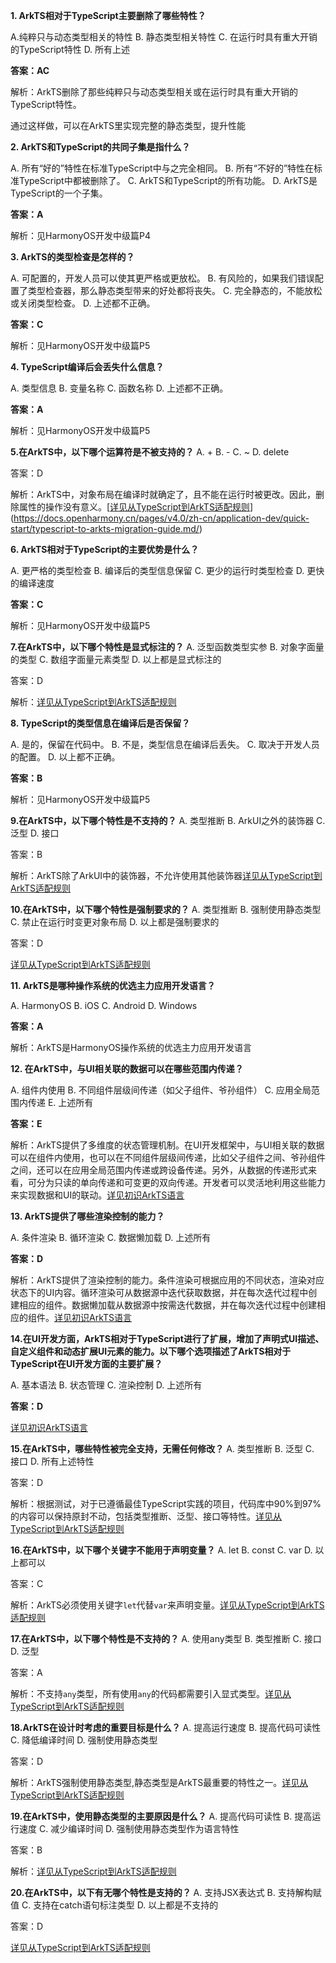 **1. ArkTS相对于TypeScript主要删除了哪些特性？**

A.纯粹只与动态类型相关的特性
B. 静态类型相关特性
C. 在运⾏时具有重⼤开销的TypeScript特性
D. 所有上述

**答案：AC**

解析：ArkTS删除了那些纯粹只与动态类型相关或在运⾏时具有重⼤开销的TypeScript特性。

通过这样做，可以在ArkTS⾥实现完整的静态类型，提升性能

**2. ArkTS和TypeScript的共同子集是指什么？**

A. 所有“好的”特性在标准TypeScript中与之完全相同。
B. 所有“不好的”特性在标准TypeScript中都被删除了。
C. ArkTS和TypeScript的所有功能。
D. ArkTS是TypeScript的一个子集。

**答案：A**

解析：见HarmonyOS开发中级篇P4

**3. ArkTS的类型检查是怎样的？**

A. 可配置的，开发人员可以使其更严格或更放松。
B. 有风险的，如果我们错误配置了类型检查器，那么静态类型带来的好处都将丧失。
C. 完全静态的，不能放松或关闭类型检查。
D. 上述都不正确。

**答案：C**

解析：见HarmonyOS开发中级篇P5

**4. TypeScript编译后会丢失什么信息？**

A. 类型信息
B. 变量名称
C. 函数名称
D. 上述都不正确。

**答案：A**

解析：见HarmonyOS开发中级篇P5

**5.在ArkTS中，以下哪个运算符是不被支持的？**
A. +
B. -
C. ~
D. delete

答案：D

解析：ArkTS中，对象布局在编译时就确定了，且不能在运行时被更改。因此，删除属性的操作没有意义。[[详见从TypeScript到ArkTS适配规则]()](https://docs.openharmony.cn/pages/v4.0/zh-cn/application-dev/quick-start/typescript-to-arkts-migration-guide.md/)

**6. ArkTS相对于TypeScript的主要优势是什么？**

A. 更严格的类型检查
B. 编译后的类型信息保留
C. 更少的运行时类型检查
D. 更快的编译速度

**答案：C**

解析：见HarmonyOS开发中级篇P5

**7.在ArkTS中，以下哪个特性是显式标注的？**
A. 泛型函数类型实参
B. 对象字面量的类型
C. 数组字面量元素类型
D. 以上都是显式标注的

答案：D

解析：[详见从TypeScript到ArkTS适配规则]()

**8. TypeScript的类型信息在编译后是否保留？**

A. 是的，保留在代码中。
B. 不是，类型信息在编译后丢失。
C. 取决于开发人员的配置。
D. 以上都不正确。

**答案：B**

解析：见HarmonyOS开发中级篇P5

**9.在ArkTS中，以下哪个特性是不支持的？**
A. 类型推断
B. ArkUI之外的装饰器
C. 泛型
D. 接口

答案：B

解析：ArkTS除了ArkUI中的装饰器，不允许使用其他装饰器[详见从TypeScript到ArkTS适配规则]()

**10.在ArkTS中，以下哪个特性是强制要求的？**
A. 类型推断
B. 强制使用静态类型
C. 禁止在运行时变更对象布局
D. 以上都是强制要求的

答案：D

[详见从TypeScript到ArkTS适配规则]()

**11. ArkTS是哪种操作系统的优选主力应用开发语言？**

A. HarmonyOS
B. iOS
C. Android
D. Windows

**答案：A**

 解析：ArkTS是HarmonyOS操作系统的优选主力应用开发语言

**12. 在ArkTS中，与UI相关联的数据可以在哪些范围内传递？**

A. 组件内使用
B. 不同组件层级间传递（如父子组件、爷孙组件）
C. 应用全局范围内传递
E. 上述所有

**答案：E**

解析：ArkTS提供了多维度的状态管理机制。在UI开发框架中，与UI相关联的数据可以在组件内使用，也可以在不同组件层级间传递，比如父子组件之间、爷孙组件之间，还可以在应用全局范围内传递或跨设备传递。另外，从数据的传递形式来看，可分为只读的单向传递和可变更的双向传递。开发者可以灵活地利用这些能力来实现数据和UI的联动。[详见初识ArkTS语言](https://docs.openharmony.cn/pages/v4.0/zh-cn/application-dev/quick-start/arkts-get-started.md/)

**13. ArkTS提供了哪些渲染控制的能力？**

A. 条件渲染
B. 循环渲染
C. 数据懒加载
D. 上述所有

**答案：D**

解析：ArkTS提供了渲染控制的能力。条件渲染可根据应用的不同状态，渲染对应状态下的UI内容。循环渲染可从数据源中迭代获取数据，并在每次迭代过程中创建相应的组件。数据懒加载从数据源中按需迭代数据，并在每次迭代过程中创建相应的组件。[详见初识ArkTS语言](https://docs.openharmony.cn/pages/v4.0/zh-cn/application-dev/quick-start/arkts-get-started.md/)

**14.在UI开发方面，ArkTS相对于TypeScript进行了扩展，增加了声明式UI描述、自定义组件和动态扩展UI元素的能力。以下哪个选项描述了ArkTS相对于TypeScript在UI开发方面的主要扩展？**

A. 基本语法
B. 状态管理
C. 渲染控制
D. 上述所有

**答案：D**

[详见初识ArkTS语言](https://docs.openharmony.cn/pages/v4.0/zh-cn/application-dev/quick-start/arkts-get-started.md/)

**15.在ArkTS中，哪些特性被完全支持，无需任何修改？**
A. 类型推断
B. 泛型
C. 接口
D. 所有上述特性

答案：D

解析：根据测试，对于已遵循最佳TypeScript实践的项目，代码库中90%到97%的内容可以保持原封不动，包括类型推断、泛型、接口等特性。[详见从TypeScript到ArkTS适配规则]()

**16.在ArkTS中，以下哪个关键字不能用于声明变量？**
A. let
B. const
C. var
D. 以上都可以

答案：C

解析：ArkTS必须使用关键字`let`代替`var`来声明变量。[详见从TypeScript到ArkTS适配规则]()

**17.在ArkTS中，以下哪个特性是不支持的？**
A. 使用any类型
B. 类型推断
C. 接口
D. 泛型

答案：A

解析：不支持`any`类型，所有使用`any`的代码都需要引入显式类型。[详见从TypeScript到ArkTS适配规则]()

**18.ArkTS在设计时考虑的重要目标是什么？**
A. 提高运行速度
B. 提高代码可读性
C. 降低编译时间
D. 强制使用静态类型

答案：D

解析：ArkTS强制使用静态类型,静态类型是ArkTS最重要的特性之一。[详见从TypeScript到ArkTS适配规则]()

**19.在ArkTS中，使用静态类型的主要原因是什么？**
A. 提高代码可读性
B. 提高运行速度
C. 减少编译时间
D. 强制使用静态类型作为语言特性

答案：B

解析：[详见从TypeScript到ArkTS适配规则]()

**20.在ArkTS中，以下有无哪个特性是支持的？**
A. 支持JSX表达式
B. 支持解构赋值
C. 支持在catch语句标注类型
D. 以上都是不支持的

答案：D

[详见从TypeScript到ArkTS适配规则]()
